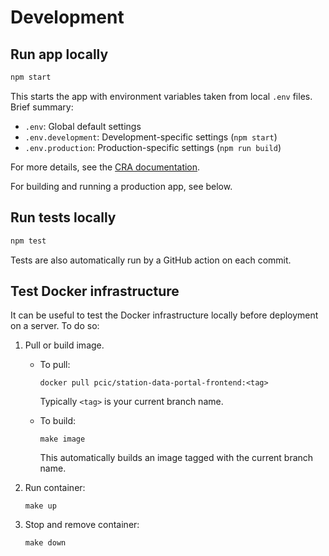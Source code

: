 # Development

## Run app locally

```bash
npm start
```

This starts the app with environment variables taken from local `.env` 
files. Brief summary:

* `.env`: Global default settings
* `.env.development`: Development-specific settings (`npm start`)
* `.env.production`: Production-specific settings (`npm run build`)

For more details, see the
[CRA documentation](https://facebook.github.io/create-react-app/docs/adding-custom-environment-variables).


For building and running a production app, see below.

## Run tests locally

```bash
npm test
```

Tests are also automatically run by a GitHub action on each commit.

## Test Docker infrastructure

It can be useful to test the Docker infrastructure locally before
deployment on a server. To do so:

1. Pull or build image.
    - To pull:

      ```
      docker pull pcic/station-data-portal-frontend:<tag>
      ```

      Typically `<tag>` is your current branch name.

    - To build:

      `make image`

      This automatically builds an image tagged with the current branch name.

2. Run container: 
   
   `make up`

3. Stop and remove container:  
   
   `make down`

